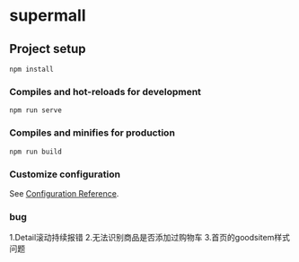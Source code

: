 # supermall

## Project setup
```
npm install
```

### Compiles and hot-reloads for development
```
npm run serve
```

### Compiles and minifies for production
```
npm run build
```

### Customize configuration
See [Configuration Reference](https://cli.vuejs.org/config/).

### bug
1.Detail滚动持续报错
2.无法识别商品是否添加过购物车
3.首页的goodsitem样式问题